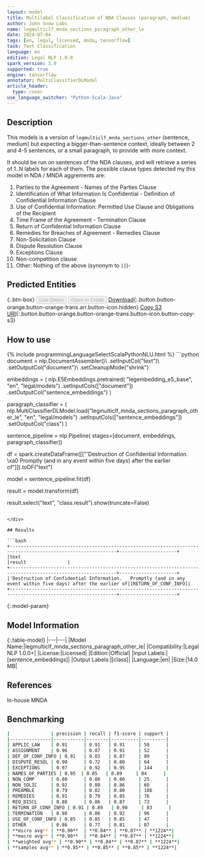 ```yaml
---
layout: model
title: Multilabel Classification of NDA Clauses (paragraph, medium)
author: John Snow Labs
name: legmulticlf_mnda_sections_paragraph_other_le
date: 2024-07-04
tags: [en, legal, licensed, mnda, tensorflow]
task: Text Classification
language: en
edition: Legal NLP 1.0.0
spark_version: 3.0
supported: true
engine: tensorflow
annotator: MultiClassifierDLModel
article_header:
  type: cover
use_language_switcher: "Python-Scala-Java"
---
```


## Description

This models is a version of `legmulticlf_mnda_sections_other` (sentence, medium) but expecting a bigger-than-sentence context, ideally between 2 and 4-5 sentences, or a small paragraph, to provide with more context.

It should be run on sentences of the NDA clauses, and will retrieve a series of 1..N labels for each of them. The possible clause types detected my this model in NDA / MNDA aggrements are:

1. Parties to the Agreement - Names of the Parties Clause  
2. Identification of What Information Is Confidential - Definition of Confidential Information Clause
3. Use of Confidential Information: Permitted Use Clause and Obligations of the Recipient
4. Time Frame of the Agreement - Termination Clause  
5. Return of Confidential Information Clause 
6. Remedies for Breaches of Agreement - Remedies Clause 
7. Non-Solicitation Clause
8. Dispute Resolution Clause  
9. Exceptions Clause  
10. Non-competition clause
11. Other: Nothing of the above (synonym to `[]`)-

## Predicted Entities



{:.btn-box}
<button class="button button-orange" disabled>Live Demo</button>
<button class="button button-orange" disabled>Open in Colab</button>
[Download](https://s3.amazonaws.com/auxdata.johnsnowlabs.com/legal/models/legmulticlf_mnda_sections_paragraph_other_le_en_1.0.0_3.0_1720071478051.zip){:.button.button-orange.button-orange-trans.arr.button-icon.hidden}
[Copy S3 URI](s3://auxdata.johnsnowlabs.com/legal/models/legmulticlf_mnda_sections_paragraph_other_le_en_1.0.0_3.0_1720071478051.zip){:.button.button-orange.button-orange-trans.button-icon.button-copy-s3}

## How to use



<div class="tabs-box" markdown="1">
{% include programmingLanguageSelectScalaPythonNLU.html %}
```python
document = nlp.DocumentAssembler()\
  .setInputCol("text")\
  .setOutputCol("document")\
  .setCleanupMode("shrink")

embeddings = (
    nlp.E5Embeddings.pretrained(
        "legembedding_e5_base", "en", "legal/models")
    .setInputCols(["document"])
    .setOutputCol("sentence_embeddings")
)

paragraph_classifier = (
    nlp.MultiClassifierDLModel.load("legmulticlf_mnda_sections_paragraph_other_le", "en", "legal/models")
    .setInputCols(["sentence_embeddings"])
    .setOutputCol("class")
)


sentence_pipeline = nlp.Pipeline(
    stages=[document, 
            embeddings,
            paragraph_classifier])




df = spark.createDataFrame([["'Destruction of Confidential Information. \xa0 Promptly (and in any event within five days) after the earlier of"]]).toDF("text")

model = sentence_pipeline.fit(df)

result = model.transform(df)

result.select("text", "class.result").show(truncate=False)
```

</div>

## Results

```bash
+-------------------------------------------------------------------------------------------------------------+---------------------+
|text                                                                                                         |result               |
+-------------------------------------------------------------------------------------------------------------+---------------------+
|'Destruction of Confidential Information.   Promptly (and in any event within five days) after the earlier of|[RETURN_OF_CONF_INFO]|
+-------------------------------------------------------------------------------------------------------------+---------------------+
```

{:.model-param}
## Model Information

{:.table-model}
|---|---|
|Model Name:|legmulticlf_mnda_sections_paragraph_other_le|
|Compatibility:|Legal NLP 1.0.0+|
|License:|Licensed|
|Edition:|Official|
|Input Labels:|[sentence_embeddings]|
|Output Labels:|[class]|
|Language:|en|
|Size:|14.0 MB|

## References

In-house MNDA

## Benchmarking

```bash
|               | precision | recall | f1-score | support |
|---------------|-----------|--------|----------|---------|
| APPLIC_LAW    | 0.91      | 0.91   | 0.91     | 58      |
| ASSIGNMENT    | 0.96      | 0.87   | 0.91     | 52      |
| DEF_OF_CONF_INFO | 0.91   | 0.83   | 0.87     | 89      |
| DISPUTE_RESOL | 0.90      | 0.72   | 0.80     | 64      |
| EXCEPTIONS    | 0.97      | 0.92   | 0.95     | 144     |
| NAMES_OF_PARTIES | 0.95  | 0.85   | 0.89     | 84      |
| NON_COMP      | 0.80      | 0.80   | 0.80     | 25      |
| NON_SOLIC     | 0.92      | 0.80   | 0.86     | 60      |
| PREAMBLE      | 0.79      | 0.82   | 0.80     | 186     |
| REMEDIES      | 0.91      | 0.79   | 0.85     | 76      |
| REQ_DISCL     | 0.88      | 0.86   | 0.87     | 73      |
| RETURN_OF_CONF_INFO | 0.91 | 0.89   | 0.90     | 83      |
| TERMINATION   | 0.98      | 0.86   | 0.92     | 96      |
| USE_OF_CONF_INFO | 0.85   | 0.85   | 0.85     | 47      |
| OTHER         | 0.86      | 0.77   | 0.81     | 87      |
| **micro avg** | **0.90**  | **0.84** | **0.87** | **1224**|
| **macro avg** | **0.90**  | **0.84** | **0.87** | **1224**|
| **weighted avg** | **0.90** | **0.84** | **0.87** | **1224**|
| **samples avg** | **0.85** | **0.85** | **0.85** | **1224**|

```